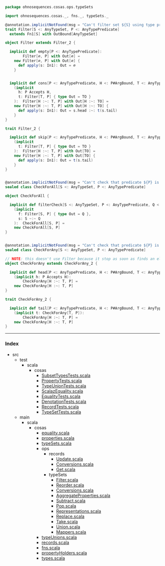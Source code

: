 
```scala
package ohnosequences.cosas.ops.typeSets

import ohnosequences.cosas._, fns._, typeSets._

@annotation.implicitNotFound(msg = "Can't filter set ${S} using type predicate ${P}")
trait Filter[S <: AnyTypeSet, P <: AnyTypePredicate]
  extends Fn1[S] with OutBound[AnyTypeSet]

object Filter extends Filter_2 {

  implicit def empty[P <: AnyTypePredicate]: 
        Filter[∅, P] with Out[∅] =
    new Filter[∅, P] with Out[∅] {
      def apply(s: In1): Out = ∅
    }


  implicit def cons[P <: AnyTypePredicate, H <: P#ArgBound, T <: AnyTypeSet, TO <: AnyTypeSet]
    (implicit 
      h: P Accepts H,
      t: Filter[T, P] { type Out = TO }
    ):  Filter[H :~: T, P] with Out[H :~: TO] =
    new Filter[H :~: T, P] with Out[H :~: TO] {
      def apply(s: In1): Out = s.head :~: t(s.tail)
    }
}

trait Filter_2 {

  implicit def skip[P <: AnyTypePredicate, H <: P#ArgBound, T <: AnyTypeSet, TO <: AnyTypeSet]
    (implicit 
      t: Filter[T, P] { type Out = TO }
    ):  Filter[H :~: T, P] with Out[TO] =
    new Filter[H :~: T, P] with Out[TO] {
      def apply(s: In1): Out = t(s.tail)
    }
}


@annotation.implicitNotFound(msg = "Can't check that predicate ${P} is true for every element of ${S}")
sealed class CheckForAll[S <: AnyTypeSet, P <: AnyTypePredicate]

object CheckForAll {

  implicit def filterCheck[S <: AnyTypeSet, P <: AnyTypePredicate, Q <: AnyTypeSet]
    (implicit 
      f: Filter[S, P] { type Out = Q },
      s: S ~:~ Q
    ):  CheckForAll[S, P] =
    new CheckForAll[S, P]
}


@annotation.implicitNotFound(msg = "Can't check that predicate ${P} is true for any element of ${S}")
sealed class CheckForAny[S <: AnyTypeSet, P <: AnyTypePredicate]

// NOTE: this doesn't use Filter because it stop as soon as finds an element accepted byt the predicate
object CheckForAny extends CheckForAny_2 {

  implicit def head[P <: AnyTypePredicate, H <: P#ArgBound, T <: AnyTypeSet]
    (implicit h: P Accepts H):
        CheckForAny[H :~: T, P] =
    new CheckForAny[H :~: T, P]
}

trait CheckForAny_2 {

  implicit def tail[P <: AnyTypePredicate, H <: P#ArgBound, T <: AnyTypeSet]
    (implicit t: CheckForAny[T, P]):
        CheckForAny[H :~: T, P] =
    new CheckForAny[H :~: T, P]
}

```


------

### Index

+ src
  + test
    + scala
      + cosas
        + [SubsetTypesTests.scala][test/scala/cosas/SubsetTypesTests.scala]
        + [PropertyTests.scala][test/scala/cosas/PropertyTests.scala]
        + [TypeUnionTests.scala][test/scala/cosas/TypeUnionTests.scala]
        + [ScalazEquality.scala][test/scala/cosas/ScalazEquality.scala]
        + [EqualityTests.scala][test/scala/cosas/EqualityTests.scala]
        + [DenotationTests.scala][test/scala/cosas/DenotationTests.scala]
        + [RecordTests.scala][test/scala/cosas/RecordTests.scala]
        + [TypeSetTests.scala][test/scala/cosas/TypeSetTests.scala]
  + main
    + scala
      + cosas
        + [equality.scala][main/scala/cosas/equality.scala]
        + [properties.scala][main/scala/cosas/properties.scala]
        + [typeSets.scala][main/scala/cosas/typeSets.scala]
        + ops
          + records
            + [Update.scala][main/scala/cosas/ops/records/Update.scala]
            + [Conversions.scala][main/scala/cosas/ops/records/Conversions.scala]
            + [Get.scala][main/scala/cosas/ops/records/Get.scala]
          + typeSets
            + [Filter.scala][main/scala/cosas/ops/typeSets/Filter.scala]
            + [Reorder.scala][main/scala/cosas/ops/typeSets/Reorder.scala]
            + [Conversions.scala][main/scala/cosas/ops/typeSets/Conversions.scala]
            + [AggregateProperties.scala][main/scala/cosas/ops/typeSets/AggregateProperties.scala]
            + [Subtract.scala][main/scala/cosas/ops/typeSets/Subtract.scala]
            + [Pop.scala][main/scala/cosas/ops/typeSets/Pop.scala]
            + [Representations.scala][main/scala/cosas/ops/typeSets/Representations.scala]
            + [Replace.scala][main/scala/cosas/ops/typeSets/Replace.scala]
            + [Take.scala][main/scala/cosas/ops/typeSets/Take.scala]
            + [Union.scala][main/scala/cosas/ops/typeSets/Union.scala]
            + [Mappers.scala][main/scala/cosas/ops/typeSets/Mappers.scala]
        + [typeUnions.scala][main/scala/cosas/typeUnions.scala]
        + [records.scala][main/scala/cosas/records.scala]
        + [fns.scala][main/scala/cosas/fns.scala]
        + [propertyHolders.scala][main/scala/cosas/propertyHolders.scala]
        + [types.scala][main/scala/cosas/types.scala]

[test/scala/cosas/SubsetTypesTests.scala]: ../../../../../test/scala/cosas/SubsetTypesTests.scala.md
[test/scala/cosas/PropertyTests.scala]: ../../../../../test/scala/cosas/PropertyTests.scala.md
[test/scala/cosas/TypeUnionTests.scala]: ../../../../../test/scala/cosas/TypeUnionTests.scala.md
[test/scala/cosas/ScalazEquality.scala]: ../../../../../test/scala/cosas/ScalazEquality.scala.md
[test/scala/cosas/EqualityTests.scala]: ../../../../../test/scala/cosas/EqualityTests.scala.md
[test/scala/cosas/DenotationTests.scala]: ../../../../../test/scala/cosas/DenotationTests.scala.md
[test/scala/cosas/RecordTests.scala]: ../../../../../test/scala/cosas/RecordTests.scala.md
[test/scala/cosas/TypeSetTests.scala]: ../../../../../test/scala/cosas/TypeSetTests.scala.md
[main/scala/cosas/equality.scala]: ../../equality.scala.md
[main/scala/cosas/properties.scala]: ../../properties.scala.md
[main/scala/cosas/typeSets.scala]: ../../typeSets.scala.md
[main/scala/cosas/ops/records/Update.scala]: ../records/Update.scala.md
[main/scala/cosas/ops/records/Conversions.scala]: ../records/Conversions.scala.md
[main/scala/cosas/ops/records/Get.scala]: ../records/Get.scala.md
[main/scala/cosas/ops/typeSets/Filter.scala]: Filter.scala.md
[main/scala/cosas/ops/typeSets/Reorder.scala]: Reorder.scala.md
[main/scala/cosas/ops/typeSets/Conversions.scala]: Conversions.scala.md
[main/scala/cosas/ops/typeSets/AggregateProperties.scala]: AggregateProperties.scala.md
[main/scala/cosas/ops/typeSets/Subtract.scala]: Subtract.scala.md
[main/scala/cosas/ops/typeSets/Pop.scala]: Pop.scala.md
[main/scala/cosas/ops/typeSets/Representations.scala]: Representations.scala.md
[main/scala/cosas/ops/typeSets/Replace.scala]: Replace.scala.md
[main/scala/cosas/ops/typeSets/Take.scala]: Take.scala.md
[main/scala/cosas/ops/typeSets/Union.scala]: Union.scala.md
[main/scala/cosas/ops/typeSets/Mappers.scala]: Mappers.scala.md
[main/scala/cosas/typeUnions.scala]: ../../typeUnions.scala.md
[main/scala/cosas/records.scala]: ../../records.scala.md
[main/scala/cosas/fns.scala]: ../../fns.scala.md
[main/scala/cosas/propertyHolders.scala]: ../../propertyHolders.scala.md
[main/scala/cosas/types.scala]: ../../types.scala.md